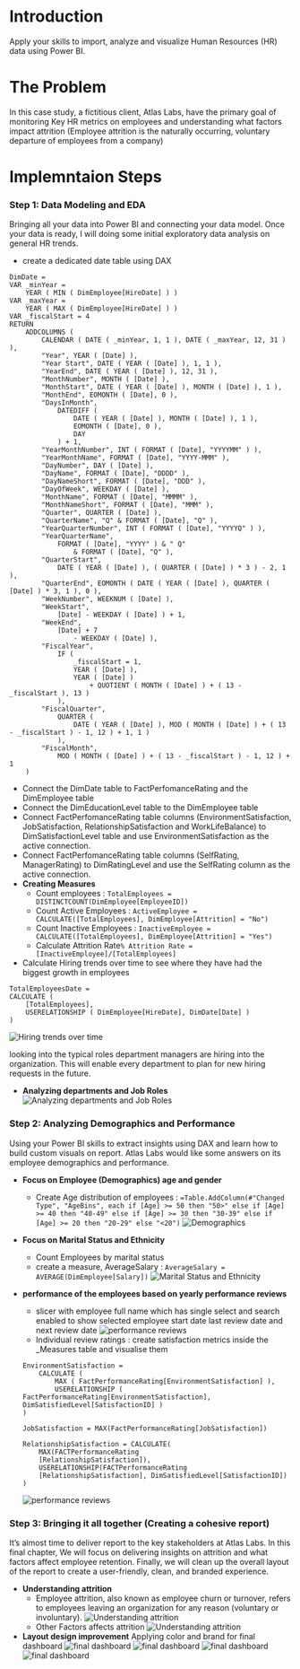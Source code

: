 # Introduction

Apply your skills to import, analyze and visualize Human Resources (HR) data using Power BI.

# The Problem

In this case study, a fictitious client, Atlas Labs, have the primary goal of monitoring Key HR metrics on employees and understanding what factors impact attrition (Employee attrition is the naturally occurring, voluntary departure of employees from a company)

# Implemntaion Steps

### Step 1: Data Modeling and EDA

Bringing all your data into Power BI and connecting your data model. Once your data is ready, I will doing some initial exploratory data analysis on general HR trends.

* create a dedicated date table using DAX

```
DimDate =
VAR _minYear =
    YEAR ( MIN ( DimEmployee[HireDate] ) )
VAR _maxYear =
    YEAR ( MAX ( DimEmployee[HireDate] ) )
VAR _fiscalStart = 4
RETURN
    ADDCOLUMNS (
        CALENDAR ( DATE ( _minYear, 1, 1 ), DATE ( _maxYear, 12, 31 ) ),
        "Year", YEAR ( [Date] ),
        "Year Start", DATE ( YEAR ( [Date] ), 1, 1 ),
        "YearEnd", DATE ( YEAR ( [Date] ), 12, 31 ),
        "MonthNumber", MONTH ( [Date] ),
        "MonthStart", DATE ( YEAR ( [Date] ), MONTH ( [Date] ), 1 ),
        "MonthEnd", EOMONTH ( [Date], 0 ),
        "DaysInMonth",
            DATEDIFF (
                DATE ( YEAR ( [Date] ), MONTH ( [Date] ), 1 ),
                EOMONTH ( [Date], 0 ),
                DAY
            ) + 1,
        "YearMonthNumber", INT ( FORMAT ( [Date], "YYYYMM" ) ),
        "YearMonthName", FORMAT ( [Date], "YYYY-MMM" ),
        "DayNumber", DAY ( [Date] ),
        "DayName", FORMAT ( [Date], "DDDD" ),
        "DayNameShort", FORMAT ( [Date], "DDD" ),
        "DayOfWeek", WEEKDAY ( [Date] ),
        "MonthName", FORMAT ( [Date], "MMMM" ),
        "MonthNameShort", FORMAT ( [Date], "MMM" ),
        "Quarter", QUARTER ( [Date] ),
        "QuarterName", "Q" & FORMAT ( [Date], "Q" ),
        "YearQuarterNumber", INT ( FORMAT ( [Date], "YYYYQ" ) ),
        "YearQuarterName",
            FORMAT ( [Date], "YYYY" ) & " Q"
                & FORMAT ( [Date], "Q" ),
        "QuarterStart",
            DATE ( YEAR ( [Date] ), ( QUARTER ( [Date] ) * 3 ) - 2, 1 ),
        "QuarterEnd", EOMONTH ( DATE ( YEAR ( [Date] ), QUARTER ( [Date] ) * 3, 1 ), 0 ),
        "WeekNumber", WEEKNUM ( [Date] ),
        "WeekStart",
            [Date] - WEEKDAY ( [Date] ) + 1,
        "WeekEnd",
            [Date] + 7
                - WEEKDAY ( [Date] ),
        "FiscalYear",
            IF (
                _fiscalStart = 1,
                YEAR ( [Date] ),
                YEAR ( [Date] )
                    + QUOTIENT ( MONTH ( [Date] ) + ( 13 - _fiscalStart ), 13 )
            ),
        "FiscalQuarter",
            QUARTER (
                DATE ( YEAR ( [Date] ), MOD ( MONTH ( [Date] ) + ( 13 - _fiscalStart ) - 1, 12 ) + 1, 1 )
            ),
        "FiscalMonth",
            MOD ( MONTH ( [Date] ) + ( 13 - _fiscalStart ) - 1, 12 ) + 1
    )
```

* Connect the DimDate table to FactPerfomanceRating and the DimEmployee table
* Connect the DimEducationLevel table to the DimEmployee table
* Connect FactPerfomanceRating table columns (EnvironmentSatisfaction, JobSatisfaction, RelationshipSatisfaction and WorkLifeBalance) to DimSatisfactionLevel table and use EnvironmentSatisfaction as the active connection.
* Connect FactPerfomanceRating table columns (SelfRating, ManagerRating) to DimRatingLevel and use the SelfRating column as the active connection.
* **Creating Measures**
    * Count employees : `TotalEmployees = DISTINCTCOUNT(DimEmployee[EmployeeID]) `
    * Count Active Employees : `ActiveEmployee = CALCULATE([TotalEmployees], DimEmployee[Attrition] = "No")`
    * Count Inactive Employees : `InactiveEmployee = CALCULATE([TotalEmployees], DimEmployee[Attrition] = "Yes")`
    * Calculate Attrition Rate`% Attrition Rate = [InactiveEmployee]/[TotalEmployees]`
* Calculate Hiring trends over time to see where they have had the biggest growth in employees

```
TotalEmployeesDate =
CALCULATE (
    [TotalEmployees],
    USERELATIONSHIP ( DimEmployee[HireDate], DimDate[Date] )
)
```

![Hiring trends over time](/Images/1.png)

looking into the typical roles department managers are hiring into the organization.
This will enable every department to plan for new hiring requests in the future.

* **Analyzing departments and Job Roles**
    ![Analyzing departments and Job Roles](/Images/2.png)

### Step 2: Analyzing Demographics and Performance

Using your Power BI skills to extract insights using DAX and learn how to build custom visuals on report.
Atlas Labs would like some answers on its employee demographics and performance.

* **Focus on Employee (Demographics) age and gender**
    * Create Age distribution of employees : `=Table.AddColumn(#"Changed Type", "AgeBins", each if [Age] >= 50 then "50>" else if [Age] >= 40 then "40-49" else if [Age] >= 30 then "30-39" else if [Age] >= 20 then "20-29" else "<20")`
        ![Demographics](/Images/3.png)
* **Focus on Marital Status and Ethnicity**
    * Count Employees by marital status
    * create a measure, AverageSalary : `AverageSalary = AVERAGE(DimEmployee[Salary])`
        ![Marital Status and Ethnicity](/Images/4.png)
* **performance of the employees based on yearly performance reviews**
    * slicer with employee full name which has single select and search enabled to show selected employee start date last review date and next review date
        ![performance reviews](/Images/5.png)
    * Individual review ratings : create satisfaction metrics inside the \_Measures table and visualise them

    ```
    EnvironmentSatisfaction = 
        CALCULATE (
            MAX ( FactPerformanceRating[EnvironmentSatisfaction] ),
            USERELATIONSHIP ( FactPerformanceRating[EnvironmentSatisfaction], DimSatisfiedLevel[SatisfactionID] )
    )
    ```

    ```
    JobSatisfaction = MAX(FactPerformanceRating[JobSatisfaction])
    
    ```

    ```
    RelationshipSatisfaction = CALCULATE(
        MAX(FACTPerformanceRating
        [RelationshipSatisfaction]),
        USERELATIONSHIP(FACTPerformanceRating
        [RelationshipSatisfaction], DimSatisfiedLevel[SatisfactionID])
    )
    ```
    ![performance reviews](/Images/6.png)

### Step 3: Bringing it all together (Creating a cohesive report)

It’s almost time to deliver report to the key stakeholders at Atlas Labs. In this final chapter, We will focus on delivering insights on attrition and what factors affect employee retention.
Finally, we will clean up the overall layout of the report to create a user-friendly, clean, and branded experience.

* **Understanding attrition**
    * Employee attrition, also known as employee churn or turnover, refers to employees leaving an organization for any reason (voluntary or involuntary). 
    ![Understanding attrition](/Images/7.png)
    * Other Factors affects attrition
    ![Understanding attrition](/Images/8.png)
* **Layout design improvement**
Applying color and brand for final dashboard 
![final dashboard](/Images/dashboard1.png)
![final dashboard](/Images/dashboard2.png)
![final dashboard](/Images/dashboard3.png)
![final dashboard](/Images/dashboard4.png)
